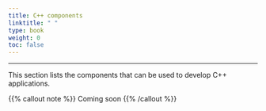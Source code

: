 ```yaml
---
title: C++ components
linktitle: " "
type: book
weight: 0
toc: false
---
```


---
This section lists the components that can be used to develop C++ applications.

{{% callout note %}} Coming soon {{% /callout %}}

